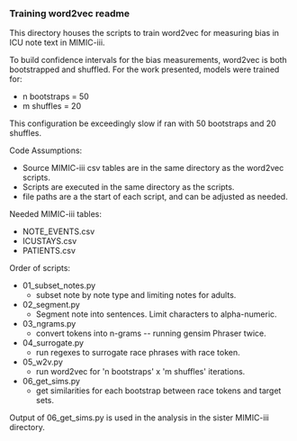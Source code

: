 ### Training word2vec readme

This directory houses the scripts to train word2vec for measuring bias in ICU note text in MIMIC-iii.

To build confidence intervals for the bias measurements, word2vec is both bootstrapped and shuffled. For the work presented, models were trained for:

* n bootstraps = 50
* m shuffles = 20

This configuration be exceedingly slow if ran with 50 bootstraps and 20 shuffles.

Code Assumptions:

* Source MIMIC-iii csv tables are in the same directory as the word2vec scripts.
* Scripts are executed in the same directory as the scripts.
* file paths are a the start of each script, and can be adjusted as needed.

Needed MIMIC-iii tables:

* NOTE_EVENTS.csv
* ICUSTAYS.csv
* PATIENTS.csv

Order of scripts:

* 01_subset_notes.py
  * subset note by note type and limiting notes for adults.
* 02_segment.py
  * Segment note into sentences. Limit characters to alpha-numeric.
* 03_ngrams.py
  * convert tokens into n-grams -- running gensim Phraser twice.
* 04_surrogate.py
  * run regexes to surrogate race phrases with race token.
* 05_w2v.py
  * run word2vec for 'n bootstraps' x 'm shuffles' iterations.
* 06_get_sims.py
  * get similarities for each bootstrap between race tokens and target sets.

Output of 06_get_sims.py is used in the analysis in the sister MIMIC-iii directory.